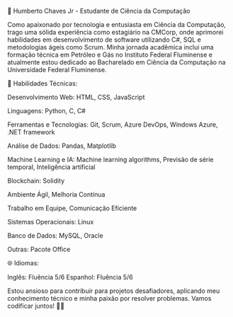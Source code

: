 🚀 Humberto Chaves Jr - Estudante de Ciência da Computação

Como apaixonado por tecnologia e entusiasta em Ciência da Computação, trago uma sólida experiência como estagiário na CMCorp, onde aprimorei habilidades em desenvolvimento de software utilizando C#, SQL e metodologias ágeis como Scrum. Minha jornada acadêmica inclui uma formação técnica em Petróleo e Gás no Instituto Federal Fluminense e atualmente estou dedicado ao Bacharelado em Ciência da Computação na Universidade Federal Fluminense.

🔧 Habilidades Técnicas:

Desenvolvimento Web: HTML, CSS, JavaScript

Linguagens: Python, C, C#

Ferramentas e Tecnologias: Git, Scrum, Azure DevOps, Windows Azure, .NET framework

Análise de Dados: Pandas, Matplotlib

Machine Learning e IA: Machine learning algorithms, Previsão de série temporal, Inteligência artificial

Blockchain: Solidity

Ambiente Ágil, Melhoria Contínua

Trabalho em Equipe, Comunicação Eficiente

Sistemas Operacionais: Linux

Banco de Dados: MySQL, Oracle

Outras: Pacote Office

🌐 Idiomas:

Inglês: Fluência 5/6
Espanhol: Fluência 5/6


Estou ansioso para contribuir para projetos desafiadores, aplicando meu conhecimento técnico e minha paixão por resolver problemas. Vamos codificar juntos! 🚀✨

